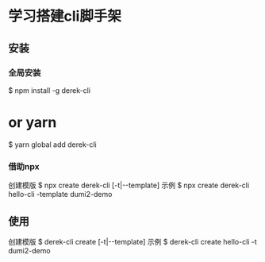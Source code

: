 # 学习搭建cli脚手架

## 安装
### 全局安装
$ npm install -g derek-cli
# or yarn
$ yarn global add derek-cli

### 借助npx
创建模版
$ npx create derek-cli <name> [-t|--template]
示例
$ npx create derek-cli hello-cli -template dumi2-demo

## 使用
创建模版
$ derek-cli create <name> [-t|--template]
示例
$ derek-cli create hello-cli -t dumi2-demo
